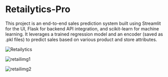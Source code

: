 # Retailytics-Pro
This project is an end-to-end sales prediction system built using Streamlit for the UI, Flask for backend API integration, and scikit-learn for machine learning. It leverages a trained regression model and an encoder (saved as .pkl files) to predict sales based on various product and store attributes.

![Retailytics](https://github.com/user-attachments/assets/cb9505cb-c1d9-44e7-8f55-3cb85ae1c0d0)


![retailimg1](https://github.com/user-attachments/assets/d2ebafb9-50d7-4c47-a5fe-9891fee5b7a7)

![retailimg2](https://github.com/user-attachments/assets/4cf14cfd-e35a-4e04-a5f8-9f4c8f8bee82)

